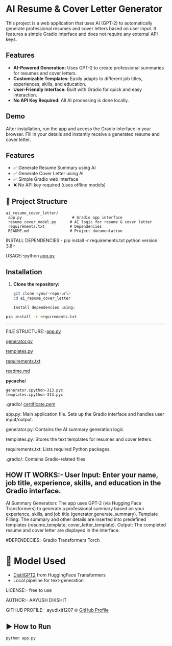 # AI Resume & Cover Letter Generator

This project is a web application that uses AI (GPT-2) to automatically generate professional resumes and cover letters based on user input. It features a simple Gradio interface and does not require any external API keys.

## Features

- **AI-Powered Generation:** Uses GPT-2 to create professional summaries for resumes and cover letters.
- **Customizable Templates:** Easily adapts to different job titles, experiences, skills, and education.
- **User-Friendly Interface:** Built with Gradio for quick and easy interaction.
- **No API Key Required:** All AI processing is done locally.

## Demo

After installation, run the app and access the Gradio interface in your browser. Fill in your details and instantly receive a generated resume and cover letter.

##  Features

- ✅ Generate Resume Summary using AI
- ✅ Generate Cover Letter using AI
- ✅ Simple Gradio web interface
- ❌ No API key required (uses offline models)

## 📂 Project Structure

```
ai_resume_cover_letter/
 app.py                      # Gradio app interface
 resume_cover_model.py      # AI logic for resume & cover letter
 requirements.txt           # Dependencies
 README.md                  # Project documentation
```

INSTALL DEPENDENCIES:- pip install -r requirements.txt
python version 3.8+

   USAGE:-python [app.py](http://_vscodecontentref_/0)

## Installation

1. **Clone the repository:**
   ```sh
   git clone <your-repo-url>
   cd ai_resume_cover_letter

   Install dependencies using:

```bash
pip install -r requirements.txt
```

---

FILE STRUCTURE:-[app.py](http://_vscodecontentref_/1)  


[generator.py](http://_vscodecontentref_/2)


[templates.py](http://_vscodecontentref_/3)


[requirements.txt](http://_vscodecontentref_/4)


[readme.md](http://_vscodecontentref_/5)

__pycache__/

    generator.cpython-313.pyc
    templates.cpython-313.pyc
.gradio/
    [certificate.pem](http://_vscodecontentref_/6)

   



app.py: Main application file. Sets up the Gradio interface and handles user input/output.

generator.py: Contains the AI summary generation logic 

templates.py: Stores the text templates for resumes and cover letters.

requirements.txt: Lists required Python packages.

.gradio/: Contains Gradio-related files 


## HOW IT WORKS:- User Input: Enter your name, job title, experience, skills, and education in the Gradio interface.
AI Summary Generation: The app uses GPT-2 (via Hugging Face Transformers) to generate a professional summary based on your experience, skills, and job title (generator.generate_summary).
Template Filling: The summary and other details are inserted into predefined templates (resume_template, cover_letter_template).
Output: The completed resume and cover letter are displayed in the interface.

#DEPENDECIES:-Gradio
Transformers
Torch

# 🤖 Model Used

- [DistilGPT2](https://huggingface.co/distilgpt2) from HuggingFace Transformers  
- Local pipeline for text-generation

LICENSE:- free to use

AUTHOR:- AAYUSH DIKSHIT 

GITHUB PROFILE:- ayudixit1207
🌐 [GitHub Profile](https://github.com/ayudixit1207)






## ▶️ How to Run

```bash
python app.py



   

